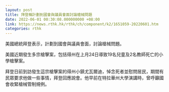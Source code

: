 ```yaml
---
layout: post
title: 拜登稱計劃到國會與議員會面討論槍械問題
date: 2022-06-01 00:30:08.000000000 +08:00
link: https://news.rthk.hk/rthk/ch/component/k2/1651059-20220601.htm
categories: rthk
---
```


美國總統拜登表示，計劃到國會與議員會面，討論槍械問題。

美國近期發生多宗槍擊案，包括得州在上月24日導致19名兒童及2名教師死亡的小學槍擊案。

拜登日前到訪發生這宗槍擊案的得州小鎮尤瓦爾迪，悼念死者並慰問居民，期間有民眾要求他做一些事情，拜登回應說會。他早前在特拉華州大學演講時，曾呼籲國會收緊槍械管制規例。

